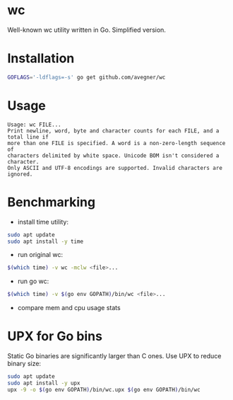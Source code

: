 # wc
Well-known wc utility written in Go. Simplified version.

# Installation
```bash
GOFLAGS='-ldflags=-s' go get github.com/avegner/wc
```

# Usage
```
Usage: wc FILE...
Print newline, word, byte and character counts for each FILE, and a total line if
more than one FILE is specified. A word is a non-zero-length sequence of
characters delimited by white space. Unicode BOM isn't considered a character.
Only ASCII and UTF-8 encodings are supported. Invalid characters are ignored.
```

# Benchmarking
* install time utility:
```bash
sudo apt update
sudo apt install -y time
```
* run original wc:
```bash
$(which time) -v wc -mclw <file>...
```
* run go wc:
```bash
$(which time) -v $(go env GOPATH)/bin/wc <file>...
```
* compare mem and cpu usage stats

# UPX for Go bins
Static Go binaries are significantly larger than C ones. Use UPX to reduce binary size:
```bash
sudo apt update
sudo apt install -y upx
upx -9 -o $(go env GOPATH)/bin/wc.upx $(go env GOPATH)/bin/wc
```
